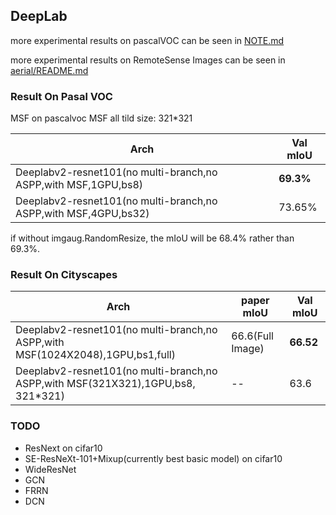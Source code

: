 
## DeepLab

more experimental results on pascalVOC can be seen in [NOTE.md](NOTE.md)


more experimental results on RemoteSense Images can be seen in [aerial/README.md](aerial/README.md)


### Result On Pasal VOC
MSF on pascalvoc MSF all tild size: 321*321

Arch | Val mIoU
------------ | -------------
Deeplabv2-resnet101(no multi-branch,no ASPP,with MSF,1GPU,bs8) | **69.3%**
Deeplabv2-resnet101(no multi-branch,no ASPP,with MSF,4GPU,bs32) | 73.65%

if without imgaug.RandomResize, the mIoU will be 68.4% rather than 69.3%.

### Result On Cityscapes

Arch | paper mIoU |Val mIoU
------------ | -------- | -------------
Deeplabv2-resnet101(no multi-branch,no ASPP,with MSF(1024X2048),1GPU,bs1,full) | 66.6(Full Image)  | **66.52**
Deeplabv2-resnet101(no multi-branch,no ASPP,with MSF(321X321),1GPU,bs8, 321*321) | -- | 63.6

### TODO

* ResNext on cifar10
* SE-ResNeXt-101+Mixup(currently best basic model) on cifar10
* WideResNet
* GCN
* FRRN
* DCN
